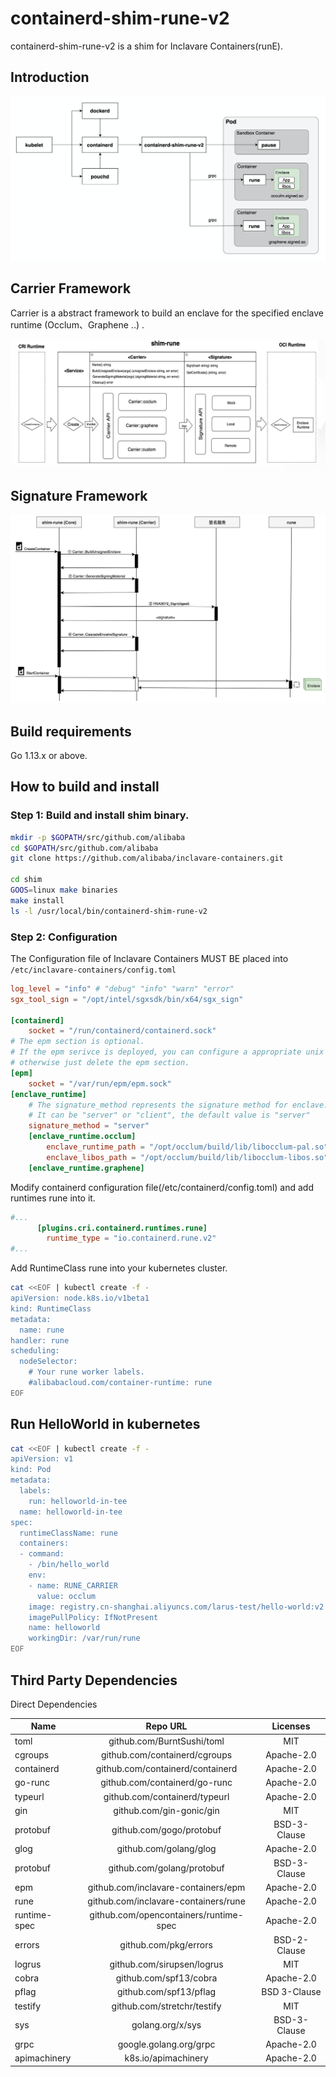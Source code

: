 # containerd-shim-rune-v2

containerd-shim-rune-v2 is a shim for Inclavare Containers(runE).

## Introduction
![shim-rune](docs/images/shim-rune.png)

## Carrier Framework
Carrier is a abstract framework to build an enclave for the specified enclave runtime (Occlum、Graphene ..) .

![shim-carrier](docs/images/shim-carrier.png)

## Signature Framework

![shim-signature](docs/images/shim-signature.png)

## Build requirements

Go 1.13.x or above.

## How to build and install

### Step 1: Build and install shim binary.
```bash
mkdir -p $GOPATH/src/github.com/alibaba
cd $GOPATH/src/github.com/alibaba 
git clone https://github.com/alibaba/inclavare-containers.git

cd shim
GOOS=linux make binaries
make install
ls -l /usr/local/bin/containerd-shim-rune-v2
```

### Step 2: Configuration

The Configuration file of Inclavare Containers MUST BE placed into `/etc/inclavare-containers/config.toml`

```toml
log_level = "info" # "debug" "info" "warn" "error"
sgx_tool_sign = "/opt/intel/sgxsdk/bin/x64/sgx_sign"

[containerd]
    socket = "/run/containerd/containerd.sock"
# The epm section is optional. 
# If the epm serivce is deployed, you can configure a appropriate unix socket address in "epm.socket" field, 
# otherwise just delete the epm section.
[epm]
    socket = "/var/run/epm/epm.sock"
[enclave_runtime]
    # The signature_method represents the signature method for enclave.
    # It can be "server" or "client", the default value is "server"
    signature_method = "server"
    [enclave_runtime.occlum]
        enclave_runtime_path = "/opt/occlum/build/lib/libocclum-pal.so"
        enclave_libos_path = "/opt/occlum/build/lib/libocclum-libos.so"
    [enclave_runtime.graphene]

```

Modify containerd configuration file(/etc/containerd/config.toml) and add runtimes rune into it.

```toml
#...
      [plugins.cri.containerd.runtimes.rune]
        runtime_type = "io.containerd.rune.v2"
#...
```

Add RuntimeClass rune into your kubernetes cluster.
```bash
cat <<EOF | kubectl create -f -
apiVersion: node.k8s.io/v1beta1
kind: RuntimeClass
metadata:
  name: rune
handler: rune
scheduling:
  nodeSelector:
    # Your rune worker labels.
    #alibabacloud.com/container-runtime: rune
EOF
```

## Run HelloWorld in kubernetes
```bash
cat <<EOF | kubectl create -f -
apiVersion: v1
kind: Pod
metadata:
  labels:
    run: helloworld-in-tee
  name: helloworld-in-tee
spec:
  runtimeClassName: rune
  containers:
  - command:
    - /bin/hello_world
    env:
    - name: RUNE_CARRIER
      value: occlum
    image: registry.cn-shanghai.aliyuncs.com/larus-test/hello-world:v2
    imagePullPolicy: IfNotPresent
    name: helloworld
    workingDir: /var/run/rune
EOF
```

## Third Party Dependencies

Direct Dependencies

| Name | Repo URL | Licenses |
| -- | :-------:   | :-------: |
|toml|github.com/BurntSushi/toml|MIT|
|cgroups|github.com/containerd/cgroups|Apache-2.0|
|containerd|github.com/containerd/containerd|Apache-2.0|
|go-runc|github.com/containerd/go-runc|Apache-2.0|
|typeurl|github.com/containerd/typeurl|Apache-2.0|
|gin|github.com/gin-gonic/gin|MIT|
|protobuf|github.com/gogo/protobuf|BSD-3-Clause|
|glog|github.com/golang/glog|Apache-2.0|
|protobuf|github.com/golang/protobuf|BSD-3-Clause|
|epm|github.com/inclavare-containers/epm|Apache-2.0|
|rune|github.com/inclavare-containers/rune|Apache-2.0|
|runtime-spec|github.com/opencontainers/runtime-spec|Apache-2.0|
|errors|github.com/pkg/errors|BSD-2-Clause|
|logrus|github.com/sirupsen/logrus|MIT|
|cobra|github.com/spf13/cobra|Apache-2.0|
|pflag|github.com/spf13/pflag|BSD 3-Clause|
|testify|github.com/stretchr/testify|MIT|
|sys|golang.org/x/sys|BSD-3-Clause|
|grpc|google.golang.org/grpc|Apache-2.0|
|apimachinery|k8s.io/apimachinery|Apache-2.0|